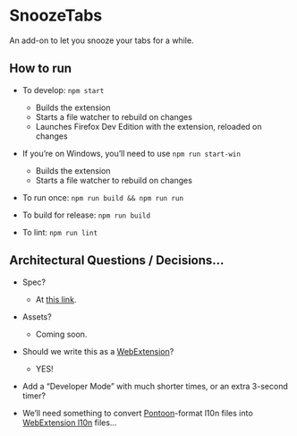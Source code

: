 # SnoozeTabs
An add-on to let you snooze your tabs for a while.

## How to run

* To develop: `npm start`
  * Builds the extension
  * Starts a file watcher to rebuild on changes
  * Launches Firefox Dev Edition with the extension, reloaded on changes

* If youʼre on Windows, youʼll need to use `npm run start-win`
  * Builds the extension
  * Starts a file watcher to rebuild on changes

* To run once: `npm run build && npm run run`

* To build for release: `npm run build`

* To lint: `npm run lint`

## Architectural Questions / Decisions…

* Spec?
  * At [this link][spec].
* Assets?
  * Coming soon.
* Should we write this as a [WebExtension][webext]?
  * YES!

* Add a “Developer Mode” with much shorter times, or an extra 3-second timer?
* We’ll need something to convert [Pontoon][pontoon]-format l10n files into [WebExtension l10n][l10n] files…


[flow]: https://flowtype.org/
[gulp]: http://gulpjs.com/
[grunt]: http://gruntjs.com/
[l10n]: https://developer.mozilla.org/en-US/Add-ons/WebExtensions/Internationalization
[npm]: https://docs.npmjs.com/misc/scripts
[pontoon]: https://pontoon.mozilla.org/projects/
[sass]: http://sass-lang.com/
[spec]: https://mozilla.invisionapp.com/share/MV9F846SY#/screens
[webext]: https://developer.mozilla.org/en-US/Add-ons/WebExtensions
